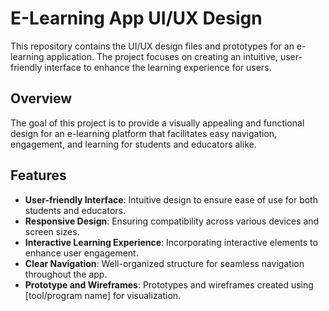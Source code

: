# E-Learning App UI/UX Design

This repository contains the UI/UX design files and prototypes for an e-learning application. The project focuses on creating an intuitive, user-friendly interface to enhance the learning experience for users.

## Overview

The goal of this project is to provide a visually appealing and functional design for an e-learning platform that facilitates easy navigation, engagement, and learning for students and educators alike.

## Features

- **User-friendly Interface**: Intuitive design to ensure ease of use for both students and educators.
- **Responsive Design**: Ensuring compatibility across various devices and screen sizes.
- **Interactive Learning Experience**: Incorporating interactive elements to enhance user engagement.
- **Clear Navigation**: Well-organized structure for seamless navigation throughout the app.
- **Prototype and Wireframes**: Prototypes and wireframes created using [tool/program name] for visualization.

